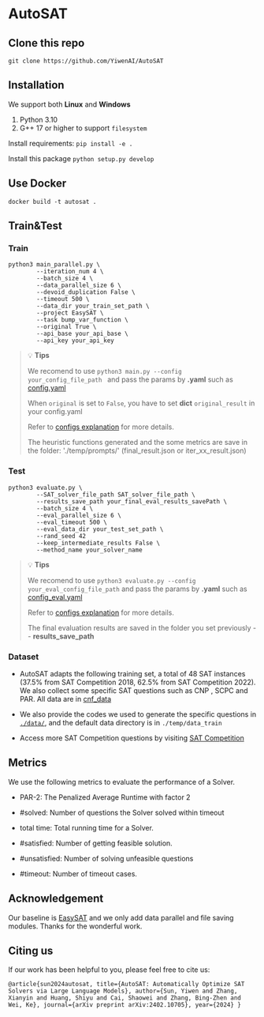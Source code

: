 # AutoSAT

## Clone this repo

`git clone https://github.com/YiwenAI/AutoSAT`



## Installation
We support both **Linux** and **Windows**  
1. Python 3.10 
2. G++ 17 or higher to support `filesystem`

Install requirements:
`pip install -e .`

Install this package
`python setup.py develop`


## Use Docker

`docker build -t autosat .`


## Train&Test

### Train

```
python3 main_parallel.py \
        --iteration_num 4 \
        --batch_size 4 \
        --data_parallel_size 6 \
        --devoid_duplication False \
        --timeout 500 \
        --data_dir your_train_set_path \
        --project EasySAT \
        --task bump_var_function \
        --original True \
        --api_base your_api_base \
        --api_key your_api_key
```

> :bulb: **Tips**
>
> We recomend to use `python3 main.py --config your_config_file_path ` and pass the params by **.yaml** such as [config.yaml](./examples/EasySAT/config.yaml)
> 
> When `original` is set to `False`, you have to set **dict** `original_result` in your config.yaml
>
> Refer to [configs explanation](./examples/EasySAT/config_explanation.txt) for more details.
>
> The heuristic functions generated and the some metrics are save in the folder: './temp/prompts/' (final_result.json or iter_xx_result.json)
 

### Test
```
python3 evaluate.py \
        --SAT_solver_file_path SAT_solver_file_path \
        --results_save_path your_final_eval_results_savePath \
        --batch_size 4 \
        --eval_parallel_size 6 \
        --eval_timeout 500 \
        --eval_data_dir your_test_set_path \
        --rand_seed 42
        --keep_intermediate_results False \
        --method_name your_solver_name
```
> :bulb: **Tips**
>
> We recomend to use `python3 evaluate.py --config your_eval_config_file_path` and pass the params by **.yaml** such as [config_eval.yaml](./examples/EasySAT/config_eval.yaml)
>
> Refer to [configs explanation](./examples/EasySAT/config_explanation.txt) for more details.
>
> The final evaluation results are saved in the folder you set previously -- **results_save_path**

### Dataset
* AutoSAT adapts the following training set, a total of 48 SAT instances (37.5% from SAT Competition 2018, 62.5% from SAT Competition 2022). We also collect some specific SAT questions such as CNP , SCPC and PAR. All data are in [cnf_data](https://drive.google.com/drive/folders/1-au8hBbx4YAdJDlct9glCODpL0TQcYnA?usp=drive_link)

* We also provide the codes we used to generate the specific questions in [`./data/`](./data/), and the default data directory is in `./temp/data_train`
  
* Access more SAT Competition questions by visiting [SAT Competition](https://satcompetition.github.io/)   


## Metrics
We use the following metrics to evaluate the performance of a Solver.

  * PAR-2:  The Penalized Average Runtime with factor 2

  * #solved:  Number of questions the Solver solved within timeout

  * total time: Total running time for a Solver.
  
  * #satisfied: Number of getting feasible solution.
    
  * #unsatisfied: Number of solving unfeasible questions

  * #timeout: Number of timeout cases.


## Acknowledgement
Our baseline is [EasySAT](https://github.com/shaowei-cai-group/EasySAT) and we only add data parallel and file saving modules. Thanks for the wonderful work.

## Citing us

If our work has been helpful to you, please feel free to cite us:

`@article{sun2024autosat,
  title={AutoSAT: Automatically Optimize SAT Solvers via Large Language Models},
  author={Sun, Yiwen and Zhang, Xianyin and Huang, Shiyu and Cai, Shaowei and Zhang, Bing-Zhen and Wei, Ke},
  journal={arXiv preprint arXiv:2402.10705},
  year={2024}
}`
